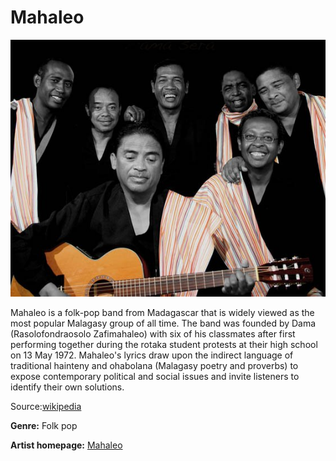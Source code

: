 # Mahaleo

![Mahaleo](mahaleo.jpg)

Mahaleo is a folk-pop band from Madagascar that is widely viewed as the most popular Malagasy group of all time. The band was founded by Dama (Rasolofondraosolo Zafimahaleo) with six of his classmates after first performing together during the rotaka student protests at their high school on 13 May 1972. Mahaleo's lyrics draw upon the indirect language of traditional hainteny and ohabolana (Malagasy poetry and proverbs) to expose contemporary political and social issues and invite listeners to identify their own solutions.

Source:[wikipedia](https://en.wikipedia.org/wiki/Mahaleo)

**Genre:** Folk pop

**Artist homepage:** [Mahaleo](https://en.wikipedia.org/wiki/Mahaleo#/media/File:Mahaleo_super_group_of_musicians_from_Madagascar_in_2007.jpg)

